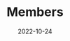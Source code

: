 ---
title: Members
date: 2022-10-24

type: landing

sections:
  - block: people
    content:
      title: Meet members of LAMOR
      # Choose which groups/teams of users to display.
      #   Edit `user_groups` in each user's profile to add them to one or more of these groups.
      user_groups:
          - Professor
          - Researchers
          - Students
          - Intern
          - Alumni
      sort_by: Params.order
      sort_ascending: true
    design:
      show_interests: false
      show_role: false
      show_social: false
---